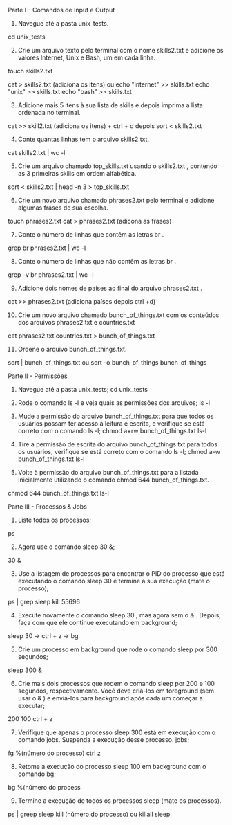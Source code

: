 Parte I - Comandos de Input e Output

1. Navegue até a pasta unix_tests.

cd unix_tests

2. Crie um arquivo texto pelo terminal com o nome skills2.txt e adicione os valores Internet, Unix e Bash, um em cada linha.

touch skills2.txt

cat > skills2.txt (adiciona os itens)
ou
echo "internet" >> skills.txt
echo "unix" >> skills.txt
echo "bash" >> skills.txt

3. Adicione mais 5 itens à sua lista de skills e depois imprima a lista ordenada no terminal. 

cat >> skill2.txt (adiciona os itens) + ctrl + d depois sort < skills2.txt

4. Conte quantas linhas tem o arquivo skills2.txt.

cat skills2.txt | wc -l

5. Crie um arquivo chamado top_skills.txt usando o skills2.txt , contendo as 3 primeiras skills em ordem alfabética.

sort < skills2.txt | head -n 3 > top_skills.txt

6. Crie um novo arquivo chamado phrases2.txt pelo terminal e adicione algumas frases de sua escolha.

touch phrases2.txt
cat > phrases2.txt (adicona as frases)

7. Conte o número de linhas que contêm as letras br .

grep br phrases2.txt | wc -l

8. Conte o número de linhas que não contêm as letras br .

grep -v br phrases2.txt | wc -l

9. Adicione dois nomes de países ao final do arquivo phrases2.txt .

cat >> phrases2.txt (adiciona países depois ctrl +d)

10. Crie um novo arquivo chamado bunch_of_things.txt com os conteúdos dos arquivos phrases2.txt e countries.txt

cat phrases2.txt countries.txt > bunch_of_things.txt

11. Ordene o arquivo bunch_of_things.txt.

sort | bunch_of_things.txt ou sort -o bunch_of_things bunch_of_things

Parte II - Permissões
1. Navegue até a pasta unix_tests;
cd unix_tests

2. Rode o comando ls -l e veja quais as permissões dos arquivos;
ls -l

3. Mude a permissão do arquivo bunch_of_things.txt para que todos os usuários possam ter acesso à leitura e escrita, e verifique se está correto com o comando ls -l;
chmod a+rw bunch_of_things.txt ls-l

4. Tire a permissão de escrita do arquivo bunch_of_things.txt para todos os usuários, verifique se está correto com o comando ls -l;
chmod a-w bunch_of_things.txt ls-l

5. Volte à permissão do arquivo bunch_of_things.txt para a listada inicialmente utilizando o comando chmod 644 bunch_of_things.txt.

chmod 644 bunch_of_things.txt ls-l

Parte III - Processos & Jobs
1. Liste todos os processos;

ps

2. Agora use o comando sleep 30 &;

30 &

3. Use a listagem de processos para encontrar o PID do processo que está executando o comando sleep 30 e termine a sua execução (mate o processo);

ps | grep sleep
kill 55696

4. Execute novamente o comando sleep 30 , mas agora sem o & . Depois, faça com que ele continue executando em background;

sleep 30 -> ctrl + z -> bg

5. Crie um processo em background que rode o comando sleep por 300 segundos;

sleep 300 &

6. Crie mais dois processos que rodem o comando sleep por 200 e 100 segundos, respectivamente. Você deve criá-los em foreground (sem usar o & ) e enviá-los para background após cada um começar a executar;

200
100
ctrl + z

7. Verifique que apenas o processo sleep 300 está em execução com o comando jobs. Suspenda a execução desse processo.
jobs;

fg %(número do processo)
ctrl z

8. Retome a execução do processo sleep 100 em background com o comando bg;

bg %(número do process

9. Termine a execução de todos os processos sleep (mate os processos).

ps | greep sleep
kill (número do processo)
ou
killall sleep





